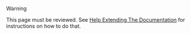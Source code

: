 > [!WARNING]
> This page must be reviewed.
> See [Help Extending The Documentation](/documentation/faq/#help-extending-the-documentation) for instructions on how to do that.
